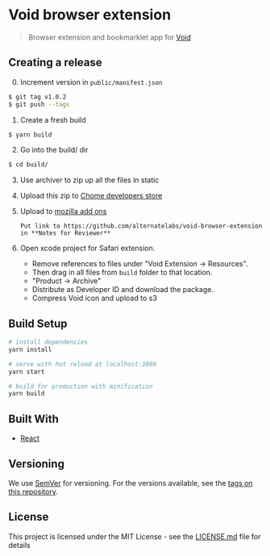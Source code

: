 # Void browser extension

> Browser extension and bookmarklet app for [Void](https://voidapp.co)

## Creating a release

0. Increment version in `public/manifest.json`

  ```bash
  $ git tag v1.0.2
  $ git push --tags
  ```

1. Create a fresh build

  ```bash
  $ yarn build
  ```

2. Go into the build/ dir

  ```bash
  $ cd build/
  ```

3. Use archiver to zip up all the files in static

4. Upload this zip to [Chome developers store](https://chrome.google.com/webstore/developer/edit/ibhdpomfalkdcjnmoicdjleclagcifnl)

5. Upload to [mozilla add ons](https://addons.mozilla.org/en-US/developers/addons)

    ```
    Put link to https://github.com/alternatelabs/void-browser-extension in **Notes for Reviewer**
    ```

6. Open xcode project for Safari extension.

    - Remove references to files under "Void Extension -> Resources".
    - Then drag in all files from `build` folder to that location.
    - "Product -> Archive"
    - Distribute as Developer ID and download the package.
    - Compress Void icon and upload to s3


## Build Setup

```bash
# install dependencies
yarn install

# serve with hot reload at localhost:3080
yarn start

# build for production with minification
yarn build
```

## Built With

* [React](https://reactjs.org/)

## Versioning

We use [SemVer](http://semver.org/) for versioning. For the versions available, see the [tags on this repository](https://github.com/your/project/tags).

## License

This project is licensed under the MIT License - see the [LICENSE.md](LICENSE.md) file for details
